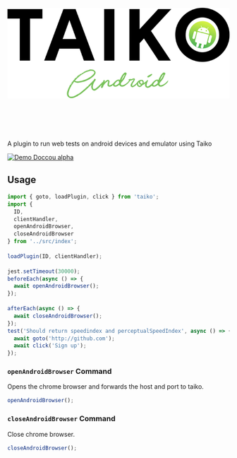 <h1 align="center">
	<br>
	<img src="images/TaikoAndroid.png" alt="TaikoAndroid">
	<br>
	<br>
	<br>
</h1>

A plugin to run web tests on android devices and emulator using Taiko

[![Demo Doccou alpha](images/video.gif)](https://youtu.be/HRdDJDA7S2I)
## Usage

```javascript
import { goto, loadPlugin, click } from 'taiko';
import {
  ID,
  clientHandler,
  openAndroidBrowser,
  closeAndroidBrowser
} from '../src/index';

loadPlugin(ID, clientHandler);

jest.setTimeout(30000);
beforeEach(async () => {
  await openAndroidBrowser();
});

afterEach(async () => {
  await closeAndroidBrowser();
});
test('Should return speedindex and perceptualSpeedIndex', async () => {
  await goto('http://github.com');
  await click('Sign up');
});
```

### `openAndroidBrowser` Command

Opens the chrome browser and forwards the host and port to taiko.

```js
openAndroidBrowser();
```

### `closeAndroidBrowser` Command

Close chrome browser.

```js
closeAndroidBrowser();
```
